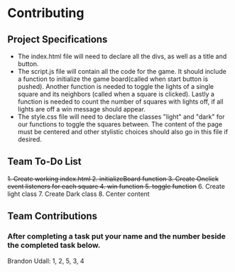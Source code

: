 # Contributing

## Project Specifications

- The index.html file will need to declare all the divs, as well as a title and button. 
- The script.js file will contain all the code for the game. It should include a function to initialize the game board(called when start button is pushed). Another function is needed to toggle the lights of a single square and its neighbors (called when a square is clicked). Lastly a function is needed to count the number of squares with lights off, if all lights are off a win message should appear.
- The style.css file will need to declare the classes "light" and "dark" for our functions to toggle the squares between. The content of the page must be centered and other stylistic choices should also go in this file if desired.

## Team To-Do List

~~1. Create working index.html
2. initializeBoard function 
3. Create Onclick event listeners for each square
4. win function
5. toggle function~~
6. Create light class
7. Create Dark class
8. Center content

## Team Contributions

### After completing a task put your name and the number beside the completed task below.
Brandon Udall: 1, 2, 5, 3, 4
